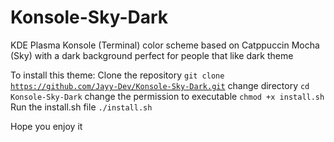 # Konsole-Sky-Dark
KDE Plasma Konsole (Terminal) color  scheme based on Catppuccin Mocha (Sky) with a dark background perfect for people that like dark theme

To install this theme:
Clone the repository
<code>git clone https://github.com/Jayy-Dev/Konsole-Sky-Dark.git</code>
change directory
<code>cd Konsole-Sky-Dark</code>
change the permission to executable
<code>chmod +x install.sh</code>
Run the install.sh file
<code>./install.sh</code>

Hope you enjoy it
